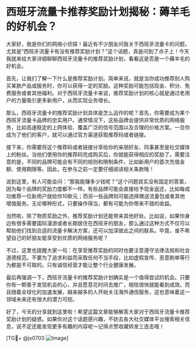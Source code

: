 # 西班牙流量卡推荐奖励计划揭秘：薅羊毛的好机会？

大家好，我是你们的网络小侦探！最近有不少朋友问我关于西班牙流量卡的问题，尤其是“西班牙流量卡有没有推荐奖励计划？”这个话题，真是问到了点子上！今天我就来给大家详细聊聊西班牙流量卡的推荐奖励计划，看看这是否是一个薅羊毛的好机会。

首先，让我们了解一下什么是推荐奖励计划。简单来说，就是当你成功推荐别人购买某款产品或服务时，你可以获得一定的奖励。这种奖励可能包括现金、积分、免费服务或者其他福利。对于西班牙流量卡来说，推荐奖励计划的核心就是通过老用户的力量吸引更多新用户，从而实现业务增长。

那么，西班牙流量卡的推荐奖励计划具体是怎么运作的呢？首先，你需要成为某个西班牙流量卡品牌的忠实用户。通常情况下，这些品牌会提供非常优质的网络服务，比如高速稳定的上网体验、覆盖广泛的信号范围以及合理的价格方案。一旦你成为了他们的客户，就可以通过官方渠道获取推荐码或者链接。

接下来，你需要将这个推荐码或者链接分享给你的亲朋好友、同事甚至是社交媒体上的粉丝。当他们使用你的推荐码完成购买后，你就能获得相应的奖励了。需要注意的是，不同的品牌可能会有不同的规则和限制条件，比如新用户的首次充值金额、使用期限等。因此，在参与之前一定要仔细阅读相关条款哦！

说到这里，有人可能会问：“那我能赚多少钱呢？”这个问题其实没有固定的答案，因为每个品牌的奖励力度都不一样。有些品牌可能会直接给予现金返还，比如每成功推荐一位新用户就给你10欧元；而另一些品牌则可能选择赠送流量包或者其他增值服务。无论哪种形式，只要操作得当，都有可能为你带来不错的收益。

当然啦，除了物质奖励之外，推荐奖励计划还能带来其他好处。比如说，如果你身边有很多需要国际漫游或者长期居住在西班牙的朋友，那么通过这种方式不仅可以帮助他们找到合适的流量卡解决方案，还可以加深彼此之间的联系。毕竟，谁不希望自己的好朋友能享受到优质的网络服务呢？

不过，这里也提醒大家一句：在享受推荐奖励的同时也要注意遵守法律法规和社会道德规范。不要为了追求利益而采取任何不当手段，比如虚假宣传、恶意刷单等行为都是不可取的。只有诚信经营才能让整个行业健康发展。

最后再强调一下，西班牙流量卡的推荐奖励计划确实是一个值得尝试的机会。只要你有一颗善于发现机会的心，并且愿意花时间去推广，相信很快就能看到成效。而且随着全球化的加速发展，越来越多的人开始关注海外通信服务，这也意味着这一领域未来还有很大的潜力可挖。

好了，今天的分享就到这里啦！希望这篇文章能够解答大家对于西班牙流量卡推荐奖励计划的疑惑。如果你对这个话题感兴趣，不妨去各大社交媒体平台搜索相关信息，说不定还能发现更多有趣的内容呢～记得点赞收藏转发三连击哦！

[TG💪+ @jx0703 ![Image](https://github.com/user-attachments/assets/dbca1d08-cadb-493c-b0ec-ad6f7a83f270)]